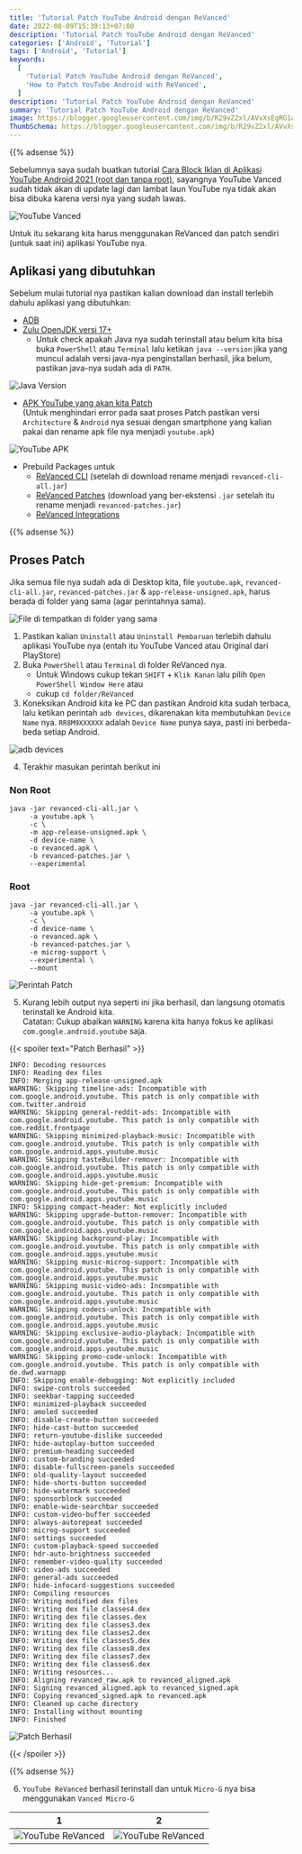 ```yaml
---
title: 'Tutorial Patch YouTube Android dengan ReVanced'
date: 2022-08-09T15:30:13+07:00
description: 'Tutorial Patch YouTube Android dengan ReVanced'
categories: ['Android', 'Tutorial']
tags: ['Android', 'Tutorial']
keywords:
  [
    'Tutorial Patch YouTube Android dengan ReVanced',
    'How to Patch YouTube Android with ReVanced',
  ]
description: 'Tutorial Patch YouTube Android dengan ReVanced'
summary: 'Tutorial Patch YouTube Android dengan ReVanced'
image: https://blogger.googleusercontent.com/img/b/R29vZ2xl/AVvXsEgRG1aqNJ299j2-lxVdxy0A5AQgPkya57k12PBkasFj1rjaG964AAkvRdqkduF5W7IsCbk-J6pdZLtzz282SsOzTE_FbYNkRA_oQzzCTl7IZre891a-n6kS2b5Ljzfsq5QuPTeuNaQ8ocTBEUtsFdt9G_6NpgKm0GW0fvozrl6MGYooetKcam6xWRa8LIdC/s80-rw/revanced-logo.jpg
ThumbSchema: https://blogger.googleusercontent.com/img/b/R29vZ2xl/AVvXsEgRG1aqNJ299j2-lxVdxy0A5AQgPkya57k12PBkasFj1rjaG964AAkvRdqkduF5W7IsCbk-J6pdZLtzz282SsOzTE_FbYNkRA_oQzzCTl7IZre891a-n6kS2b5Ljzfsq5QuPTeuNaQ8ocTBEUtsFdt9G_6NpgKm0GW0fvozrl6MGYooetKcam6xWRa8LIdC/s0-rw/revanced-logo.jpg
---
```


{{% adsense %}}

Sebelumnya saya sudah buatkan tutorial [Cara Block Iklan di Aplikasi YouTube Android 2021 (root dan tanpa root)](https://rmdhnreza.my.id/cara-block-iklan-di-aplikasi-youtube-android-2021-root-dan-tanpa-root/), sayangnya YouTube Vanced sudah tidak akan di update lagi dan lambat laun YouTube nya tidak akan bisa dibuka karena versi nya yang sudah lawas.

![YouTube Vanced](https://blogger.googleusercontent.com/img/b/R29vZ2xl/AVvXsEgFtPSaHCkLUz7hFL4TFlLLAS95aA-FxeNyvgiUZW709RfoL9T1W2aJlchIjHPHQHSvs7lhUXhR9hHez1ihVtloim9EzTSkGq75f9zZOw7aJIbcoocw5whyphenhyphenDY6bG2kpntNwf_6PRQp1yKiIU-IaqqeG2EslXSde45X7utfuA4KG4BGZ2RPb6BLiiXnv1HDt/s0-rw/rmdhnreza.my.id.revanced.0.jpg)

Untuk itu sekarang kita harus menggunakan ReVanced dan patch sendiri (untuk saat ini) aplikasi YouTube nya.

## Aplikasi yang dibutuhkan

Sebelum mulai tutorial nya pastikan kalian download dan install terlebih dahulu aplikasi yang dibutuhkan:
* [ADB](https://adb.clockworkmod.com/)
* [Zulu OpenJDK versi 17+](https://www.azul.com/downloads/?package=jdk#download-openjdk)
  * Untuk check apakah Java nya sudah terinstall atau belum kita bisa buka `PowerShell` atau `Terminal` lalu ketikan `java --version` jika yang muncul adalah versi java-nya penginstallan berhasil, jika belum, pastikan java-nya sudah ada di `PATH`.

![Java Version](https://blogger.googleusercontent.com/img/b/R29vZ2xl/AVvXsEgT657E4KIy6s5QzpOCXAcEvr1kfcp8LXojyVFjH5c1nX1NRD1XZy-BYhbR3Em7uQdR-awULGzX8e2NiEOofqCwt_MTA3rmT8LNjUBJpKIQGP7kHmG9bqnUTTP_FjdhRpvhlD_JFAJOZLzQMgENFhAo7p0W4pnLHGzF1kC5y-77x5S1keWIPcvMNK_cYJdA/s0-rw/rmdhnreza.my.id.revanced.1.jpg)

* [APK YouTube yang akan kita Patch](https://apkcombo.com/apk-downloader/#package=com.google.android.youtube)\
  (Untuk menghindari error pada saat proses Patch pastikan versi `Architecture` & `Android` nya sesuai dengan smartphone yang kalian pakai dan rename apk file nya menjadi `youtube.apk`)

![YouTube APK](https://blogger.googleusercontent.com/img/b/R29vZ2xl/AVvXsEgcxnDcxnGAnw6edSC_MvtBbz9E4rn50tbJOKrvR7FFggkNjf7OgBgnKBkn1uSIohjgJtQOdXDkF6JKEUBuNZKdfQYTZotV9-1pWU0ZobGj3UCj_ueVmL6pcRycWQdjrqfM0iZs_AuIGnMwNQaV5_O3t7pxfyAbAlrJy3z6QfpRDRk7T03dNcpoLa3vRjVs/s0-rw/rmdhnreza.my.id.revanced.2.jpg)

* Prebuild Packages untuk
  * [ReVanced CLI](https://github.com/revanced/revanced-cli/releases/latest) (setelah di download rename menjadi `revanced-cli-all.jar`)
  * [ReVanced Patches](https://github.com/revanced/revanced-patches/releases/latest) (download yang ber-ekstensi `.jar` setelah itu rename menjadi `revanced-patches.jar`)
  * [ReVanced Integrations](https://github.com/revanced/revanced-integrations/releases/latest)


{{% adsense %}}

## Proses Patch
Jika semua file nya sudah ada di Desktop kita, file `youtube.apk`, `revanced-cli-all.jar`, `revanced-patches.jar` & `app-release-unsigned.apk`, harus berada di folder yang sama (agar perintahnya sama).

![File di tempatkan di folder yang sama](https://blogger.googleusercontent.com/img/b/R29vZ2xl/AVvXsEhwmVtJGsOA0cl3PXq8u1VNBlO1mXRZTd4jQV-0JCWZCHflynNtZKbwClY7rlv3_kN9kSoqxmVQ0_Ui2yVRDO7EN3inpp36w4QGHX-ddC6o4_zRbrfAsjWS4bJccuyf594DkgeRIAFmI9MeEaKKYIp0EWqY3Mkv1wJkeZU35c52_Z9BsQ8JBpTXI5yizNOA/s0-rw/rmdhnreza.my.id.revanced.3.jpg)

1. Pastikan kalian `Uninstall` atau `Uninstall Pembaruan` terlebih dahulu aplikasi YouTube nya (entah itu YouTube Vanced atau Original dari PlayStore)
2. Buka `PowerShell` atau `Terminal` di folder ReVanced nya.
   * Untuk Windows cukup tekan `SHIFT` + `Klik Kanan`  lalu pilih `Open PowerShell Window Here` atau
   * cukup `cd folder/ReVanced`
3. Koneksikan Android kita ke PC dan pastikan Android kita sudah terbaca, lalu ketikan perintah `adb devices`, dikarenakan kita membutuhkan `Device Name` nya.
   `RR8M9XXXXXX` adalah `Device Name` punya saya, pasti ini berbeda-beda setiap Android.

![adb devices](https://blogger.googleusercontent.com/img/b/R29vZ2xl/AVvXsEgdNxuQ9h0YgSpCJzy6nkNWeEczn5_DNsKK7qxWHzY0k9IyflKimueYIBw19QYPndqZKUvWsD1eFmoNw3IY5wYQoJVv0sLooxkJA5-yjh97dZma0VlY-FAuDtkeWKHWpoOtJ1Q0u7Arw6pEyJuJtMGNJ4oFPxheA1HJOrpAxztag_7bIZG4vBGyxh1oa-35/s0-rw/rmdhnreza.my.id.revanced.4.jpg)

4. Terakhir masukan perintah berikut ini

### Non Root
```fish
java -jar revanced-cli-all.jar \
     -a youtube.apk \
     -c \
     -m app-release-unsigned.apk \
     -d device-name \
     -o revanced.apk \
     -b revanced-patches.jar \
     --experimental
```

### Root

```fish
java -jar revanced-cli-all.jar \
     -a youtube.apk \
     -c \
     -d device-name \
     -o revanced.apk \
     -b revanced-patches.jar \
     -e microg-support \
     --experimental \
     --mount
```

![Perintah Patch](https://blogger.googleusercontent.com/img/b/R29vZ2xl/AVvXsEjWKYiWbBVkQsxCYPFqmUXeqgS3FChYpBJuPKIBulxyH_FdVCZgRD0iAM1DXSk8ujyt07mSMaOL7sD1_xpnGH5bWXyVRCdzb5kK9I8AzksAKW7tyWcncVzLJAR9Q3Di10AWGKqa7AlSMw-IZlys3e4SrzEaluvMlIBkw07shEieS6kFpJNxIBfkPol_8OKd/s0-rw/rmdhnreza.my.id.revanced.5.jpg)

5. Kurang lebih output nya seperti ini jika berhasil, dan langsung otomatis terinstall ke Android kita.\
   Catatan: Cukup abaikan `WARNING` karena kita hanya fokus ke aplikasi `com.google.android.youtube` saja.

{{< spoiler text="Patch Berhasil" >}}

```fish
INFO: Decoding resources
INFO: Reading dex files
INFO: Merging app-release-unsigned.apk
WARNING: Skipping timeline-ads: Incompatible with com.google.android.youtube. This patch is only compatible with com.twitter.android
WARNING: Skipping general-reddit-ads: Incompatible with com.google.android.youtube. This patch is only compatible with com.reddit.frontpage
WARNING: Skipping minimized-playback-music: Incompatible with com.google.android.youtube. This patch is only compatible with com.google.android.apps.youtube.music
WARNING: Skipping tasteBuilder-remover: Incompatible with com.google.android.youtube. This patch is only compatible with com.google.android.apps.youtube.music
WARNING: Skipping hide-get-premium: Incompatible with com.google.android.youtube. This patch is only compatible with com.google.android.apps.youtube.music
INFO: Skipping compact-header: Not explicitly included
WARNING: Skipping upgrade-button-remover: Incompatible with com.google.android.youtube. This patch is only compatible with com.google.android.apps.youtube.music
WARNING: Skipping background-play: Incompatible with com.google.android.youtube. This patch is only compatible with com.google.android.apps.youtube.music
WARNING: Skipping music-microg-support: Incompatible with com.google.android.youtube. This patch is only compatible with com.google.android.apps.youtube.music
WARNING: Skipping music-video-ads: Incompatible with com.google.android.youtube. This patch is only compatible with com.google.android.apps.youtube.music
WARNING: Skipping codecs-unlock: Incompatible with com.google.android.youtube. This patch is only compatible with com.google.android.apps.youtube.music
WARNING: Skipping exclusive-audio-playback: Incompatible with com.google.android.youtube. This patch is only compatible with com.google.android.apps.youtube.music
WARNING: Skipping promo-code-unlock: Incompatible with com.google.android.youtube. This patch is only compatible with de.dwd.warnapp
INFO: Skipping enable-debugging: Not explicitly included
INFO: swipe-controls succeeded
INFO: seekbar-tapping succeeded
INFO: minimized-playback succeeded
INFO: amoled succeeded
INFO: disable-create-button succeeded
INFO: hide-cast-button succeeded
INFO: return-youtube-dislike succeeded
INFO: hide-autoplay-button succeeded
INFO: premium-heading succeeded
INFO: custom-branding succeeded
INFO: disable-fullscreen-panels succeeded
INFO: old-quality-layout succeeded
INFO: hide-shorts-button succeeded
INFO: hide-watermark succeeded
INFO: sponsorblock succeeded
INFO: enable-wide-searchbar succeeded
INFO: custom-video-buffer succeeded
INFO: always-autorepeat succeeded
INFO: microg-support succeeded
INFO: settings succeeded
INFO: custom-playback-speed succeeded
INFO: hdr-auto-brightness succeeded
INFO: remember-video-quality succeeded
INFO: video-ads succeeded
INFO: general-ads succeeded
INFO: hide-infocard-suggestions succeeded
INFO: Compiling resources
INFO: Writing modified dex files
INFO: Writing dex file classes4.dex
INFO: Writing dex file classes.dex
INFO: Writing dex file classes3.dex
INFO: Writing dex file classes2.dex
INFO: Writing dex file classes5.dex
INFO: Writing dex file classes8.dex
INFO: Writing dex file classes7.dex
INFO: Writing dex file classes6.dex
INFO: Writing resources...
INFO: Aligning revanced_raw.apk to revanced_aligned.apk
INFO: Signing revanced_aligned.apk to revanced_signed.apk
INFO: Copying revanced_signed.apk to revanced.apk
INFO: Cleaned up cache directory
INFO: Installing without mounting
INFO: Finished
```

![Patch Berhasil](https://blogger.googleusercontent.com/img/b/R29vZ2xl/AVvXsEgJ0F9Hf8L4gbogu2ghQfL_1w2UHNhhIqgVm1e4AYGJwTz8-ZnlOgGu4Iei_qpmxChRtEd0CCXde9Fe86jBWqmFad9ULWDIRAdXJYoGJ_0e6xbQaMikcvEsG9I2n5UAGKemTNj5nyLhG2n4RACCCdW6cc14sNEYBX52Qk2ljPXgvubqb9iL2bnMiz7UlRae/s0-rw/rmdhnreza.my.id.revanced.6.jpg)

{{< /spoiler >}}

{{% adsense %}}

6. `YouTube ReVanced` berhasil terinstall dan untuk `Micro-G` nya bisa menggunakan `Vanced Micro-G`

1             |  2
:-------------------------:|:-------------------------:
![YouTube ReVanced](https://blogger.googleusercontent.com/img/b/R29vZ2xl/AVvXsEgW2tDE5qMimxgHJtCT-WMkBBKNZp-Pw3q2c-DYOmQF_hIfm5WEKOLCOX9JS_LXvwuYATDtQCsdfzR71SGs-kaPbEVdKS0YUWVKHwkz4PdwpuUhoXmN9X2N2GnHsxNBFlQNOY9WIUsLq-aVckrCB4SPlj8vqTnayo5lDVTBBD7myFkzZ5ceCBXk6vN-PqZ0/s0-rw/rmdhnreza.my.id.revanced.7.jpg) | ![YouTube ReVanced](https://blogger.googleusercontent.com/img/b/R29vZ2xl/AVvXsEhdgICnrYGLHRL1a-Fpardk7tCWAbcyLQ73JnWg8bZW6avI7WwWEmKlchkxYsi9R-emm3xviTQ1qioBY3VqDfflI_83kmjb0axcWO-bY9muP_kZuYD9X_73rwT4ZRWVsJIBjqb6lNzUCxUftt6kEe1ArUAevj6W5dI7jF8uhIoUMGCUiv61FL_gOsZMIw6V/s0-rw/rmdhnreza.my.id.revanced.8.jpg)
